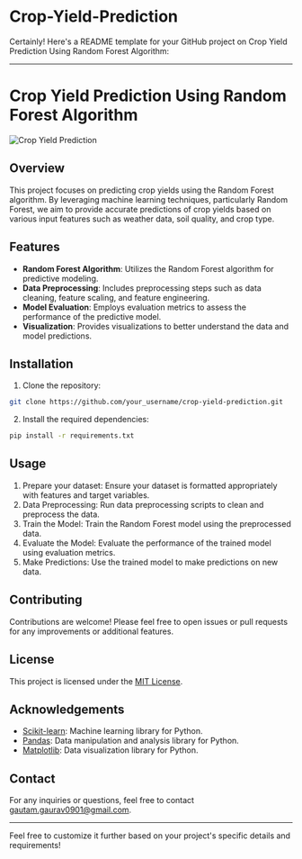 # Crop-Yield-Prediction
Certainly! Here's a README template for your GitHub project on Crop Yield Prediction Using Random Forest Algorithm:

---

# Crop Yield Prediction Using Random Forest Algorithm

![Crop Yield Prediction](crop_yield_image.jpg)

## Overview

This project focuses on predicting crop yields using the Random Forest algorithm. By leveraging machine learning techniques, particularly Random Forest, we aim to provide accurate predictions of crop yields based on various input features such as weather data, soil quality, and crop type.

## Features

- **Random Forest Algorithm**: Utilizes the Random Forest algorithm for predictive modeling.
- **Data Preprocessing**: Includes preprocessing steps such as data cleaning, feature scaling, and feature engineering.
- **Model Evaluation**: Employs evaluation metrics to assess the performance of the predictive model.
- **Visualization**: Provides visualizations to better understand the data and model predictions.

## Installation

1. Clone the repository:

```bash
git clone https://github.com/your_username/crop-yield-prediction.git
```

2. Install the required dependencies:

```bash
pip install -r requirements.txt
```

## Usage

1. Prepare your dataset: Ensure your dataset is formatted appropriately with features and target variables.
2. Data Preprocessing: Run data preprocessing scripts to clean and preprocess the data.
3. Train the Model: Train the Random Forest model using the preprocessed data.
4. Evaluate the Model: Evaluate the performance of the trained model using evaluation metrics.
5. Make Predictions: Use the trained model to make predictions on new data.

## Contributing

Contributions are welcome! Please feel free to open issues or pull requests for any improvements or additional features.

## License

This project is licensed under the [MIT License](LICENSE).

## Acknowledgements

- [Scikit-learn](https://scikit-learn.org/): Machine learning library for Python.
- [Pandas](https://pandas.pydata.org/): Data manipulation and analysis library for Python.
- [Matplotlib](https://matplotlib.org/): Data visualization library for Python.

## Contact

For any inquiries or questions, feel free to contact gautam.gaurav0901@gmail.com.

---

Feel free to customize it further based on your project's specific details and requirements!
